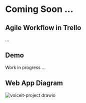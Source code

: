 # Coming Soon ... 

## Agile Workflow in Trello
... 

## Demo 
Work in progress ... 

## Web App Diagram 
![voiceit-project drawio](https://user-images.githubusercontent.com/50962389/170223983-9f249fd7-53e3-44c7-9018-e315bb4d5bb6.png)
